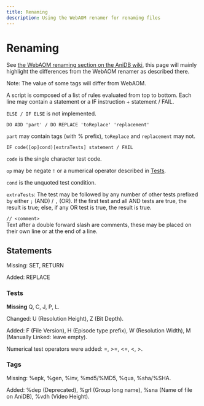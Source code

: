 ```yaml
---
title: Renaming
description: Using the WebAOM renamer for renaming files
---
```


# Renaming

See [the WebAOM renaming section on the AniDB wiki](https://wiki.anidb.net/WebAOM#Move/rename_system), this page will
mainly highlight the differences from the WebAOM renamer as described there.

Note: The value of some tags will differ from WebAOM.

A script is composed of a list of rules evaluated from top to bottom. Each line may contain a statement or a IF
instruction + statement / FAIL.

`ELSE / IF ELSE` is not implemented.

`DO ADD 'part' / DO REPLACE 'toReplace' 'replacement'`

`part` may contain tags (with % prefix), `toReplace` and `replacement` may not.

`IF code([op]cond)[extraTests] statement / FAIL`

`code` is the single character test code.

`op` may be negate `!` or a numerical operator described in [Tests](#tests).

`cond` is the unquoted test condition.

`extraTests`: The test may be followed by any number of other tests prefixed by either `;` (AND) / `,` (OR). If the
first test and all AND tests are true, the result is true; else, if any OR test is true, the result is true.

`// <comment>`  
Text after a double forward slash are comments, these may be placed on their own line or at the end of a line.

## Statements

Missing: SET, RETURN

Added: REPLACE

### Tests

**Missing** Q, C, J, P, L.

Changed: U (Resolution Height), Z (Bit Depth).

Added: F (File Version), H (Episode type prefix), W (Resolution Width), M (Manually Linked: leave empty).

Numerical test operators were added: =, >=, \<=, \<, >.

### Tags

Missing: %epk, %gen, %inv, %md5/%MD5, %qua, %sha/%SHA.

Added: %dep (Deprecated), %grl (Group long name), %sna (Name of file on AniDB), %vdh (Video Height).
